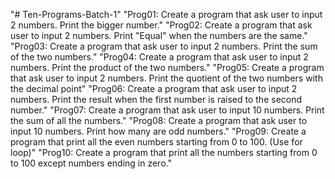 "# Ten-Programs-Batch-1" 
"Prog01: Create a program that ask user to input 2 numbers. Print the bigger number."
"Prog02: Create a program that ask user to input 2 numbers. Print "Equal" when the numbers are the same."
"Prog03: Create a program that ask user to input 2 numbers. Print the sum of the two numbers."
"Prog04: Create a program that ask user to input 2 numbers. Print the product of the two numbers."
"Prog05: Create a program that ask user to input 2 numbers. Print the quotient of the two numbers with the decimal point"
"Prog06: Create a program that ask user to input 2 numbers. Print the result when the first number is raised to the second number."
"Prog07: Create a program that ask user to input 10 numbers. Print the sum of all the numbers."
"Prog08: Create a program that ask user to input 10 numbers. Print how many are odd numbers."
"Prog09: Create a program that print all the even numbers starting from 0 to 100. (Use for loop)"
"Prog10: Create a program that print all the numbers starting from 0 to 100 except numbers ending in zero."
